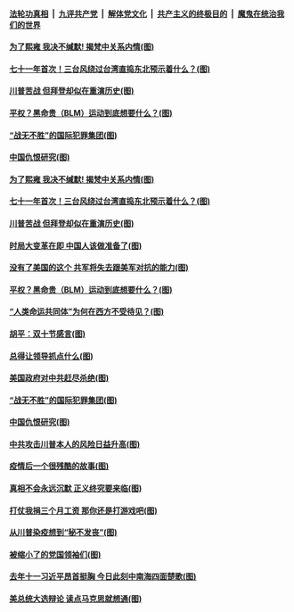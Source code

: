 ####  [法轮功真相](../../../../basic/blob/master/README.md?t=10071631) &nbsp;|&nbsp; [九评共产党](../../../../9ping.md/blob/master/README.md?t=10071631) &nbsp;|&nbsp; [解体党文化](../../../../jtdwh.md/blob/master/README.md?t=10071631)  &nbsp;|&nbsp; [共产主义的终极目的](../../../../gczydzjmd.md/blob/master/README.md?t=10071631) &nbsp;|&nbsp; [魔鬼在统治我们的世界](../../../../mgztzwmdsj.md/blob/master/README.md?t=10071631) 

#### [为了熙雍 我决不缄默! 揭梵中关系内情(图)](../pages/p4/948416.md?t=10071631) 

#### [七十一年首次！三台风绕过台湾直捣东北预示着什么？(图)](../pages/p4/948408.md?t=10071631) 

#### [川普苦战 但拜登却似在重演历史(图)](../pages/p4/948403.md?t=10071631) 

#### [平权？黑命贵（BLM）运动到底想要什么？(图)](../pages/p4/948410.md?t=10071631) 

#### [“战无不胜”的国际犯罪集团(图)](../pages/p4/948319.md?t=10071631) 

#### [中国仇恨研究(图)](../pages/p4/948317.md?t=10071631) 

#### [为了熙雍 我决不缄默! 揭梵中关系内情(图)](../pages/p4/948416.md?t=10071631) 

#### [七十一年首次！三台风绕过台湾直捣东北预示着什么？(图)](../pages/p4/948408.md?t=10071631) 

#### [川普苦战 但拜登却似在重演历史(图)](../pages/p4/948403.md?t=10071631) 

#### [时局大变革在即 中国人该做准备了(图)](../pages/p4/948406.md?t=10071631) 

#### [没有了美国的这个 共军将失去跟美军对抗的能力(图)](../pages/p4/948397.md?t=10071631) 

#### [平权？黑命贵（BLM）运动到底想要什么？(图)](../pages/p4/948410.md?t=10071631) 

#### [“人类命运共同体”为何在西方不受待见？(图)](../pages/p4/948332.md?t=10071631) 

#### [胡平：双十节感言(图)](../pages/p4/948331.md?t=10071631) 

#### [总得让领导抓点什么(图)](../pages/p4/948320.md?t=10071631) 

#### [美国政府对中共赶尽杀绝(图)](../pages/p4/948323.md?t=10071631) 

#### [“战无不胜”的国际犯罪集团(图)](../pages/p4/948319.md?t=10071631) 

#### [中国仇恨研究(图)](../pages/p4/948317.md?t=10071631) 

#### [中共攻击川普本人的风险日益升高(图)](../pages/p4/948316.md?t=10071631) 

#### [疫情后一个很残酷的故事(图)](../pages/p4/948209.md?t=10071631) 

#### [真相不会永远沉默 正义终究要来临(图)](../pages/p4/948208.md?t=10071631) 

#### [打仗我捐三个月工资 那你还是打游戏吧(图)](../pages/p4/948207.md?t=10071631) 

#### [从川普染疫想到“秘不发丧”(图)](../pages/p4/948206.md?t=10071631) 

#### [被缩小了的党国领袖们(图)](../pages/p4/948179.md?t=10071631) 

#### [去年十一习近平昂首挺胸 今日此刻中南海四面楚歌(图)](../pages/p4/948140.md?t=10071631) 

#### [美总统大选辩论 读点马克思就想通(图)](../pages/p4/948137.md?t=10071631) 

